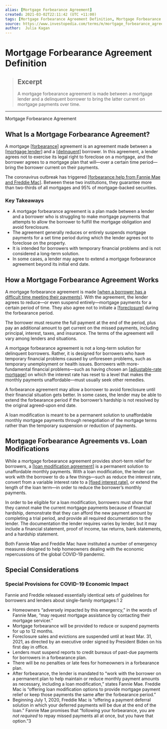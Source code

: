 ```yaml
---
alias: [Mortgage Forbearance Agreement]
created: 2021-03-02T22:11:42 (UTC +11:00)
tags: [Mortgage Forbearance Agreement Definition, Mortgage Forbearance Agreement]
source: https://www.investopedia.com/terms/m/mortgage_forbearance_agreement.asp
author:  Julia Kagan
---
```


# Mortgage Forbearance Agreement Definition

> ## Excerpt
> A mortgage forbearance agreement is made between a mortgage lender and a delinquent borrower to bring the latter current on mortgage payments over time.

---

Mortgage Forbearance Agreement
## What Is a Mortgage Forbearance Agreement?

A mortgage [[forbearance]](https://www.investopedia.com/terms/f/forbearance.asp) agreement is an agreement made between a [[mortgage lender]](https://www.investopedia.com/mortgage/mortgage-guide/mortgage-lenders/) and a [[delinquent]](https://www.investopedia.com/terms/d/delinquent.asp) borrower. In this agreement, a lender agrees not to exercise its legal right to foreclose on a mortgage, and the borrower agrees to a mortgage plan that will—over a certain time period—bring the borrower current on their payments.

The coronavirus outbreak has triggered [[forbearance help from Fannie Mae and Freddie Mac]](https://www.investopedia.com/articles/economics/08/fannie-mae-freddie-mac-credit-crisis.asp). Between these two institutions, they guarantee more than two-thirds of all mortgages and 95% of mortgage-backed securities.

### Key Takeaways

-   A mortgage forbearance agreement is a plan made between a lender and a borrower who is struggling to make mortgage payments that attempts to allow the borrower to fulfill the mortgage obligation and avoid foreclosure.
-   The agreement generally reduces or entirely suspends mortgage payments for a set time period during which the lender agrees not to foreclose on the property.
-   It is intended for borrowers with temporary financial problems and is not considered a long-term solution.
-   In some cases, a lender may agree to extend a mortgage forbearance agreement beyond its initial end date.

## How a Mortgage Forbearance Agreement Works

A mortgage forbearance agreement is made [[when a borrower has a difficult time meeting their payments]](https://www.investopedia.com/articles/personal-finance/110415/7-solutions-homeowners-struggling-their-mortgage.asp). With the agreement, the lender agrees to reduce—or even suspend entirely—mortgage payments for a certain period of time. They also agree not to initiate a [[foreclosure]](https://www.investopedia.com/terms/f/foreclosure.asp) during the forbearance period.

The borrower must resume the full payment at the end of the period, plus pay an additional amount to get current on the missed payments, including principal, interest, taxes, and insurance. The terms of the agreement will vary among lenders and situations. 

A mortgage forbearance agreement is not a long-term solution for delinquent borrowers. Rather, it is designed for borrowers who have temporary financial problems caused by unforeseen problems, such as temporary unemployment or health issues. Borrowers with more-fundamental financial problems––such as having chosen an [[adjustable-rate mortgage]](https://www.investopedia.com/terms/a/arm.asp) on which the interest rate has reset to a level that makes the monthly payments unaffordable––must usually seek other remedies.

A forbearance agreement may allow a borrower to avoid foreclosure until their financial situation gets better. In some cases, the lender may be able to extend the forbearance period if the borrower’s hardship is not resolved by the original agreed-upon end date.

A loan modification is meant to be a permanent solution to unaffordable monthly mortgage payments through renegotiation of the mortgage terms rather than the temporary suspension or reduction of payments.

## Mortgage Forbearance Agreements vs. Loan Modifications

While a mortgage forbearance agreement provides short-term relief for borrowers, a [[loan modification agreement]](https://www.investopedia.com/terms/l/loan_modification.asp) is a permanent solution to unaffordable monthly payments. With a loan modification, the lender can work with the borrower to do a few things—such as reduce the interest rate, convert from a variable interest rate to a [[fixed interest rate]](https://www.investopedia.com/terms/f/fixedinterestrate.asp), or extend the length of the loan term—in order to reduce the borrower’s monthly payments.

In order to be eligible for a loan modification, borrowers must show that they cannot make the current mortgage payments because of financial hardship, demonstrate that they can afford the new payment amount by completing a trial period, and provide all required documentation to the lender. The documentation the lender requires varies by lender, but it may include a financial statement, proof of income, tax returns, bank statements, and a hardship statement.

Both Fannie Mae and Freddie Mac have instituted a number of emergency measures designed to help homeowners dealing with the economic repercussions of the global COVID-19 pandemic.

## Special Considerations

### Special Provisions for COVID-19 Economic Impact

Fannie and Freddie released essentially identical sets of guidelines for borrowers and lenders about single-family mortgages:1 2

-   Homeowners “adversely impacted by this emergency,” in the words of Fannie Mae, “may request mortgage assistance by contacting their mortgage servicer.”
-   Mortgage forbearance will be provided to reduce or suspend payments for up to 12 months.
-   Foreclosure sales and evictions are suspended until at least Mar. 31, 2021, as directed by an executive order signed by President Biden on his first day in office.
-   Lenders must suspend reports to credit bureaus of past-due payments for borrowers in a forbearance plan.
-   There will be no penalties or late fees for homeowners in a forbearance plan.
-   After forbearance, the lender is mandated to “work with the borrower on a permanent plan to help maintain or reduce monthly payment amounts as necessary, including a loan modification,” states Fannie Mae. Freddie Mac is “offering loan modification options to provide mortgage payment relief or keep those payments the same after the forbearance period.”
-   Beginning July 1, 2020, Freddie Mac is “offering a payment deferral solution in which your deferred payments will be due at the end of the loan.” Fannie Mae promises that “following your forbearance, you are _not required_ to repay missed payments all at once, but you have that option.”3
